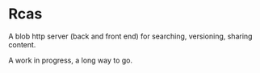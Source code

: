 Rcas
====

A blob http server (back and front end) for searching, versioning, sharing
content.

A work in progress, a long way to go.

